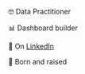 🤓 Data Practitioner 

📊 Dashboard builder

🤝 On [LinkedIn](https://www.linkedin.com/in/r-a-hayes/)

🌁 Born and raised

